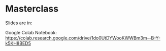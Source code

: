 # Masterclass

Slides are in:

Google Colab Notebook:
https://colab.research.google.com/drive/1do0UtDYWooKWWBm3m--B-Y-k5KH8BED5
